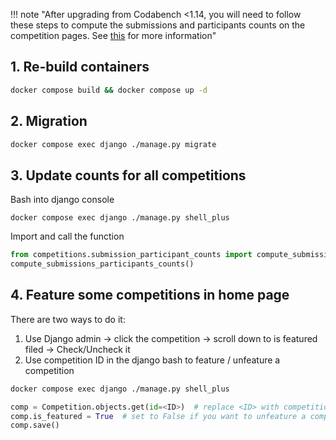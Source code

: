 !!! note "After upgrading from Codabench <1.14, you will need to follow these steps to compute the submissions and participants counts on the competition pages. See [this](https://github.com/codalab/codabench/pull/1669) for more information"


## 1. Re-build containers

```bash
docker compose build && docker compose up -d
```

## 2. Migration

```sh
docker compose exec django ./manage.py migrate
```

## 3. Update counts for all competitions

Bash into django console
```
docker compose exec django ./manage.py shell_plus
```

Import and call the function
```python
from competitions.submission_participant_counts import compute_submissions_participants_counts
compute_submissions_participants_counts()
```

## 4. Feature some competitions in home page

There are two ways to do it:
1. Use Django admin -> click the competition -> scroll down to is featured filed -> Check/Uncheck it
2. Use competition ID in the django bash to feature / unfeature a competition
```bash
docker compose exec django ./manage.py shell_plus
```
```python
comp = Competition.objects.get(id=<ID>)  # replace <ID> with competition id
comp.is_featured = True  # set to False if you want to unfeature a competition
comp.save()
```
